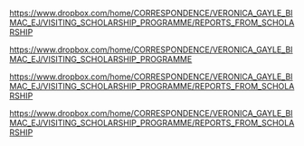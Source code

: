 

https://www.dropbox.com/home/CORRESPONDENCE/VERONICA_GAYLE_BIMAC_EJ/VISITING_SCHOLARSHIP_PROGRAMME/REPORTS_FROM_SCHOLARSHIP

https://www.dropbox.com/home/CORRESPONDENCE/VERONICA_GAYLE_BIMAC_EJ/VISITING_SCHOLARSHIP_PROGRAMME


https://www.dropbox.com/home/CORRESPONDENCE/VERONICA_GAYLE_BIMAC_EJ/VISITING_SCHOLARSHIP_PROGRAMME/REPORTS_FROM_SCHOLARSHIP

https://www.dropbox.com/home/CORRESPONDENCE/VERONICA_GAYLE_BIMAC_EJ/VISITING_SCHOLARSHIP_PROGRAMME/REPORTS_FROM_SCHOLARSHIP
